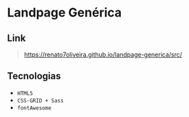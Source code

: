 # Landpage Genérica

## Link

> https://renato7oliveira.github.io/landpage-generica/src/

## Tecnologias

- `HTML5`
- `CSS-GRID + Sass`
- `fontAwesome`